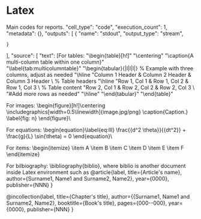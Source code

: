 # Latex
Main codes for reports.
   "cell_type": "code",
   "execution_count": 1,
   "metadata": {},
   "outputs": [
    {
     "name": "stdout",
     "output_type": "stream",
     
    }
   ],
   "source": [
    "text": [For tables:
"\begin{table}[h!]"
 "\centering"
"\caption{A multi-column table within one column}"   
 "\label{tab:multicolumntable}"
"\begin{tabular}{|l|l|l|} % Example with three columns, adjust as needed
        "\hline
        "Column 1 Header & Column 2 Header & Column 3 Header \\ % Table headers
        "\hline
        "Row 1, Col 1 & Row 1, Col 2 & Row 1, Col 3 \\ % Table content
        "Row 2, Col 1 & Row 2, Col 2 & Row 2, Col 3 \\
        "#Add more rows as needed"
        "\hline"
    "\end{tabular}"
"\end{table}"


For images: 
\begin{figure}[h!]\centering
\includegraphics[width=0.5\linewidth]{image.jpg/png}
\caption{Caption.}
\label{fig: n}
\end{figure}\\

For equations:
\begin{equation}\label{eq:lll}
\frac{{d^2 \theta}}{{dt^2}} + \frac{g}{L} \sin(\theta) = 0
\end{equation}\\


For items:
\begin{itemize}
    \item A
    \item B
    \item C
    \item D
    \item E
    \item F
\end{itemize}


For bilbiography:
\bibliography{biblio}, where biblio is another document inside Latex environment such as
@article{label,
  title={Article's name},
  author={Surname1, Name1 and Surname2, Name2},
  year={0000},
  publisher={NNN}
}

@incollection{label,
  title={Chapter's title},
  author={{Surname1, Name1 and Surname2, Name2},
  booktitle={Book's title},
  pages={000--000},
  year={0000},
  publisher={NNN}
}
 

